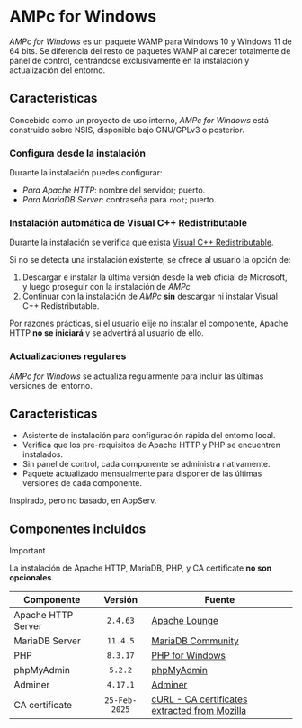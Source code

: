 # AMPc for Windows
_AMPc for Windows_ es un paquete WAMP para Windows 10 y Windows 11 de 64 bits. Se diferencia del resto de paquetes WAMP al carecer totalmente de panel de control, centrándose exclusivamente en la instalación y actualización del entorno.

## Caracteristicas
Concebido como un proyecto de uso interno, _AMPc for Windows_ está construido sobre NSIS, disponible bajo GNU/GPLv3 o posterior.

### Configura desde la instalación
Durante la instalación puedes configurar:
- *Para Apache HTTP*: nombre del servidor; puerto.
- *Para MariaDB Server*: contraseña para ``root``; puerto.

### Instalación automática de Visual C++ Redistributable
Durante la instalación se verifica que exista  [Visual C++ Redistributable](https://learn.microsoft.com/es-es/cpp/windows/latest-supported-vc-redist?view=msvc-170). 

Si no se detecta una instalación existente, se ofrece al usuario la opción de:
1. Descargar e instalar la última versión desde la web oficial de Microsoft, y luego proseguir con la instalación de _AMPc_
2. Continuar con la instalación de _AMPc_ **sin** descargar ni instalar Visual C++ Redistributable.

Por razones prácticas, si el usuario elije no instalar el componente, Apache HTTP **no se iniciará** y se advertirá al usuario de ello.

### Actualizaciones regulares
_AMPc for Windows_ se actualiza regularmente para incluir las últimas versiones del entorno.

## Caracteristicas
- Asistente de instalación para configuración rápida del entorno local.
- Verifica que los pre-requisitos de Apache HTTP y PHP se encuentren instalados.
- Sin panel de control, cada componente se administra nativamente.
- Paquete actualizado mensualmente para disponer de las últimas versiones de cada componente.

Inspirado, pero no basado, en AppServ.

## Componentes incluidos

> [!IMPORTANT]
> La instalación de Apache HTTP, MariaDB, PHP, y CA certificate **no son opcionales**.

| Componente | Versión | Fuente |
|---|:-:|---|
| Apache HTTP Server | ``2.4.63`` | [Apache Lounge](https://www.apachelounge.com/download/) |
| MariaDB Server | ``11.4.5`` | [MariaDB Community](https://mariadb.com/downloads/) |
| PHP | ``8.3.17`` | [PHP for Windows](https://windows.php.net/download/) |
| phpMyAdmin | ``5.2.2`` | [phpMyAdmin](https://www.phpmyadmin.net/) |
| Adminer | ``4.17.1`` | [Adminer](https://www.adminer.org/) |
| CA certificate | ``25-Feb-2025`` | [cURL - CA certificates extracted from Mozilla](https://curl.se/docs/caextract.html) |